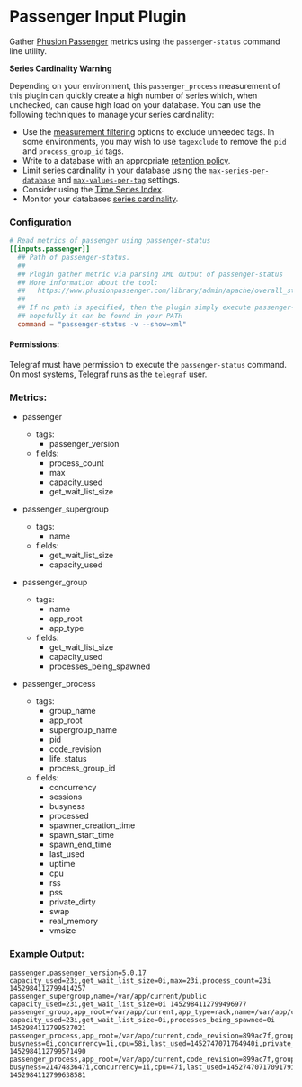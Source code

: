 # Passenger Input Plugin

Gather [Phusion Passenger](https://www.phusionpassenger.com/) metrics using the `passenger-status` command line utility.

**Series Cardinality Warning**

Depending on your environment, this `passenger_process` measurement of this
plugin can quickly create a high number of series which, when unchecked, can
cause high load on your database.  You can use the following techniques to
manage your series cardinality:

- Use the
  [measurement filtering](https://docs.influxdata.com/telegraf/latest/administration/configuration/#measurement-filtering)
  options to exclude unneeded tags.  In some environments, you may wish to use
  `tagexclude` to remove the `pid` and `process_group_id` tags.
- Write to a database with an appropriate
  [retention policy](https://docs.influxdata.com/influxdb/latest/guides/downsampling_and_retention/).
- Limit series cardinality in your database using the
  [`max-series-per-database`](https://docs.influxdata.com/influxdb/latest/administration/config/#max-series-per-database-1000000) and
  [`max-values-per-tag`](https://docs.influxdata.com/influxdb/latest/administration/config/#max-values-per-tag-100000) settings.
- Consider using the
  [Time Series Index](https://docs.influxdata.com/influxdb/latest/concepts/time-series-index/).
- Monitor your databases
  [series cardinality](https://docs.influxdata.com/influxdb/latest/query_language/spec/#show-cardinality).

### Configuration

```toml
# Read metrics of passenger using passenger-status
[[inputs.passenger]]
  ## Path of passenger-status.
  ##
  ## Plugin gather metric via parsing XML output of passenger-status
  ## More information about the tool:
  ##   https://www.phusionpassenger.com/library/admin/apache/overall_status_report.html
  ##
  ## If no path is specified, then the plugin simply execute passenger-status
  ## hopefully it can be found in your PATH
  command = "passenger-status -v --show=xml"
```

#### Permissions:

Telegraf must have permission to execute the `passenger-status` command.  On most systems, Telegraf runs as the `telegraf` user.

### Metrics:

- passenger
  - tags:
    - passenger_version
  - fields:
    - process_count
    - max
    - capacity_used
    - get_wait_list_size

- passenger_supergroup
  - tags:
    - name
  - fields:
    - get_wait_list_size
    - capacity_used

- passenger_group
  - tags:
    - name
    - app_root
    - app_type
  - fields:
    - get_wait_list_size
    - capacity_used
    - processes_being_spawned

- passenger_process
  - tags:
    - group_name
    - app_root
    - supergroup_name
    - pid
    - code_revision
    - life_status
    - process_group_id
  - fields:
    - concurrency
    - sessions
    - busyness
    - processed
    - spawner_creation_time
    - spawn_start_time
    - spawn_end_time
    - last_used
    - uptime
    - cpu
    - rss
    - pss
    - private_dirty
    - swap
    - real_memory
    - vmsize

### Example Output:
```
passenger,passenger_version=5.0.17 capacity_used=23i,get_wait_list_size=0i,max=23i,process_count=23i 1452984112799414257
passenger_supergroup,name=/var/app/current/public capacity_used=23i,get_wait_list_size=0i 1452984112799496977
passenger_group,app_root=/var/app/current,app_type=rack,name=/var/app/current/public capacity_used=23i,get_wait_list_size=0i,processes_being_spawned=0i 1452984112799527021
passenger_process,app_root=/var/app/current,code_revision=899ac7f,group_name=/var/app/current/public,life_status=ALIVE,pid=11553,process_group_id=13608,supergroup_name=/var/app/current/public busyness=0i,concurrency=1i,cpu=58i,last_used=1452747071764940i,private_dirty=314900i,processed=951i,pss=319391i,real_memory=314900i,rss=418548i,sessions=0i,spawn_end_time=1452746845013365i,spawn_start_time=1452746844946982i,spawner_creation_time=1452746835922747i,swap=0i,uptime=226i,vmsize=1563580i 1452984112799571490
passenger_process,app_root=/var/app/current,code_revision=899ac7f,group_name=/var/app/current/public,life_status=ALIVE,pid=11563,process_group_id=13608,supergroup_name=/var/app/current/public busyness=2147483647i,concurrency=1i,cpu=47i,last_used=1452747071709179i,private_dirty=309240i,processed=756i,pss=314036i,real_memory=309240i,rss=418296i,sessions=1i,spawn_end_time=1452746845172460i,spawn_start_time=1452746845136882i,spawner_creation_time=1452746835922747i,swap=0i,uptime=226i,vmsize=1563608i 1452984112799638581
```

